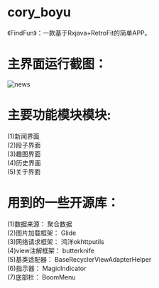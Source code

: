 # cory_boyu
《FindFun》：一款基于Rxjava+RetroFit的简单APP。

主界面运行截图：
=
![news](https://github.com/xuboyu/cory_boyu/raw/master/image/show.png )  

主要功能模块模块:
=
(1)新闻界面<br>
(2)段子界面<br>
(3)趣图界面<br>
(4)历史界面<br>
(5)关于界面<br>

用到的一些开源库：
=
(1)数据来源： 聚合数据<br>
(2)图片加载框架： Glide<br>
(3)网络请求框架： 鸿洋okhttputils<br>
(4)view注解框架： butterknife<br>
(5)基类适配器： BaseRecyclerViewAdapterHelper<br>
(6)指示器： MagicIndicator<br>
(7)底部栏： BoomMenu<br>
